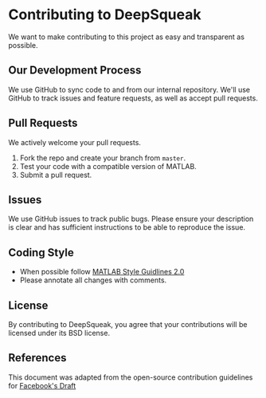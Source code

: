 # Contributing to DeepSqueak
We want to make contributing to this project as easy and transparent as possible.

## Our Development Process
We use GitHub to sync code to and from our internal repository. We'll use GitHub to track issues and feature requests, as well as accept pull requests.

## Pull Requests
We actively welcome your pull requests.

1. Fork the repo and create your branch from `master`.
2. Test your code with a compatible version of MATLAB.
3. Submit a pull request.

## Issues
We use GitHub issues to track public bugs. Please ensure your description is clear and has sufficient instructions to be able to reproduce the issue.

## Coding Style  
* When possible follow [MATLAB Style Guidlines 2.0](https://www.mathworks.com/matlabcentral/fileexchange/46056-matlab-style-guidelines-2-0)
* Please annotate all changes with comments.  

## License
By contributing to DeepSqueak, you agree that your contributions will be licensed under its BSD license.

## References
This document was adapted from the open-source contribution guidelines for [Facebook's Draft](https://github.com/facebook/draft-js/blob/a9316a723f9e918afde44dea68b5f9f39b7d9b00/CONTRIBUTING.md)


